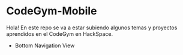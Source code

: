 # CodeGym-Mobile

Hola! En este repo se va a estar subiendo algunos temas y proyectos aprendidos en el CodeGym en HackSpace.

* Bottom Navigation View
